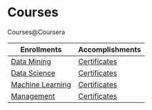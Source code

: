 # Courses
Courses@Coursera

| Enrollments | Accomplishments |
| ----------- | --------------- |
| [Data Mining](https://github.com/iamprabhat/courses/blob/master/code/data-mining/readme.markdown) | [Certificates](https://github.com/iamprabhat/courses/blob/master/code/data-mining/accomplishments.markdown) |
| [Data Science](https://github.com/iamprabhat/courses/blob/master/code/data-science/readme.markdown) | [Certificates](https://github.com/iamprabhat/courses/blob/master/code/data-science/accomplishments.markdown) |
| [Machine Learning](https://github.com/iamprabhat/courses/blob/master/code/machine-learning/readme.markdown) | [Certificates](https://github.com/iamprabhat/courses/blob/master/code/machine-learning/accomplishments.markdown) |
| [Management](https://github.com/iamprabhat/courses/blob/master/code/management/readme.markdown) | [Certificates](https://github.com/iamprabhat/courses/blob/master/code/management/accomplishments.markdown) |
